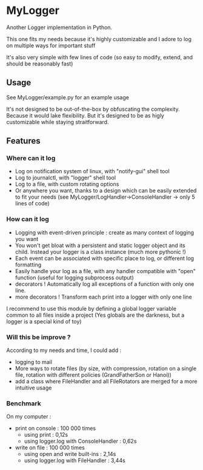# MyLogger
Another Logger implementation in Python.

This one fits my needs because it's highly customizable and I adore to log on multiple ways for important stuff

It's also very simple with few lines of code (so easy to modify, extend, and should be reasonably fast)

## Usage

See MyLogger/example.py for an example usage

It's not designed to be out-of-the-box by obfuscating the complexity. Because it would lake flexibility.
But it's designed to be as higly customizable while staying straitforward.

## Features

### Where can it log

- Log on notification system of linux, with "notify-gui" shell tool
- Log to journalctl, with "logger" shell tool
- Log to a file, with custom rotating options
- Or anywhere you want, thanks to a design which can be easily extended to fit your needs (see MyLogger/LogHandler->ConsoleHandler -> only 5 lines of code)

### How can it log

- Logging with event-driven principle : create as many context of logging you want
- You won't get bloat with a persistent and static logger object and its child. Instead your logger is a class instance (much more pythonic !)
- Each event can be associated with specific place to log, or different log formatting
- Easily handle your log as a file, with any handler compatible with "open" function (useful for logging subprocess output)
- decorators ! Automatically log all exceptions of a function with only one line.
- more decorators ! Transform each print into a logger with only one line

I recommend to use this module by defining a global logger variable common to all files inside a project (Yes globals are the darkness, but a logger is a special kind of toy)


### Will this be improve ?

According to my needs and time, I could add :
- logging to mail
- More ways to rotate files (by size, with compression, rotation on a single file, rotation with different policies (GrandFatherSon or Hanoi))
- add a class where FileHandler and all FileRotators are merged for a more intuitive usage


### Benchmark

On my computer :
- print on console : 100 000 times
  - using print : 0,12s
  - using logger.log with ConsoleHandler : 0,62s
- write on file : 100 000 times
  - using open and write built-ins : 2,14s
  - using logger.log with FileHandler : 3,44s
